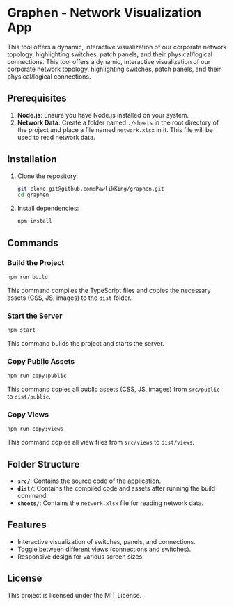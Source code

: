 # Graphen - Network Visualization App

This tool offers a dynamic, interactive visualization of our corporate network topology, highlighting switches, patch panels, and their physical/logical connections.
This tool offers a dynamic, interactive visualization of our corporate network topology, highlighting switches, patch panels, and their physical/logical connections.

## Prerequisites

1. **Node.js**: Ensure you have Node.js installed on your system.
2. **Network Data**: Create a folder named `./sheets` in the root directory of the project and place a file named `network.xlsx` in it. This file will be used to read network data.

## Installation

1. Clone the repository:
   ```bash
   git clone git@github.com:PawlikKing/graphen.git
   cd graphen
   ```

2. Install dependencies:
   ```bash
   npm install
   ```

## Commands

### Build the Project
```bash
npm run build
```
This command compiles the TypeScript files and copies the necessary assets (CSS, JS, images) to the `dist` folder.

### Start the Server
```bash
npm start
```
This command builds the project and starts the server.

### Copy Public Assets
```bash
npm run copy:public
```
This command copies all public assets (CSS, JS, images) from `src/public` to `dist/public`.

### Copy Views
```bash
npm run copy:views
```
This command copies all view files from `src/views` to `dist/views`.

## Folder Structure

- **`src/`**: Contains the source code of the application.
- **`dist/`**: Contains the compiled code and assets after running the build command.
- **`sheets/`**: Contains the `network.xlsx` file for reading network data.

## Features

- Interactive visualization of switches, panels, and connections.
- Toggle between different views (connections and switches).
- Responsive design for various screen sizes.

## License

This project is licensed under the MIT License.
